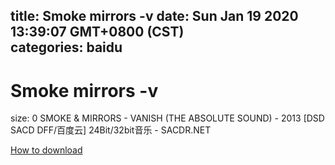 
title: Smoke mirrors -v
date: Sun Jan 19 2020 13:39:07 GMT+0800 (CST)    
categories: baidu
---

# Smoke mirrors -v
size: 0
 SMOKE & MIRRORS - VANISH (THE ABSOLUTE SOUND) - 2013 [DSD SACD DFF/百度云] 24Bit/32bit音乐 - SACDR.NET
 

[How to download](https://bpcam.bemobtrk.com/go/2ceec3aa-1ca2-46d6-b9ff-aaa5c184517c?jno=3424)